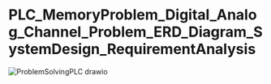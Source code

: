 # PLC_MemoryProblem_Digital_Analog_Channel_Problem_ERD_Diagram_SystemDesign_RequirementAnalysis

![ProblemSolvingPLC drawio](https://github.com/junxian428/PLC_MemoryProblem_Digital_Analog_Channel_Problem_ERD_Diagram_SystemDesign_RequirementAnalysis/assets/58724748/0323b421-f207-4baf-8072-55c259822dc2)
